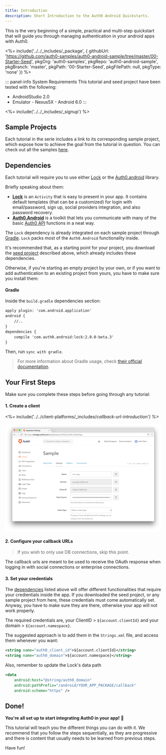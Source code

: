 ```yaml
---
title: Introduction
description: Short Introduction to the Auth0 Android Quickstarts.
---
```


This is the very beginning of a simple, practical and multi-step quickstart that will guide you through managing authentication in your android apps with Auth0.

 <%= include('../../_includes/_package', {
  githubUrl: 'https://github.com/auth0-samples/auth0-android-sample/tree/master/00-Starter-Seed',
  pkgOrg: 'auth0-samples',
  pkgRepo: 'auth0-android-sample',
  pkgBranch: 'master',
  pkgPath: '00-Starter-Seed',
  pkgFilePath: null,
  pkgType: 'none'
}) %>

::: panel-info System Requirements
This tutorial and seed project have been tested with the following:

* AndroidStudio 2.0
* Emulator - Nexus5X - Android 6.0
:::

<%= include('../../_includes/_signup') %>

## Sample Projects

Each tutorial in the serie includes a link to its corresponding sample project, which expose how to achieve the goal from the tutorial in question. You can check out all the samples [here](https://github.com/auth0-samples/auth0-android-sample).

## Dependencies

Each tutorial will require you to use either [Lock](https://github.com/auth0/Lock.Android) or the [Auth0.android](https://github.com/auth0/Auth0.Android) library.

Briefly speaking about them:

- [**Lock**](https://github.com/auth0/Lock.Android) is an `Activity` that is easy to present in your app. It contains default templates (that can be a customized) for login with email/password, sign up, social providers integration, and also password recovery.
- [**Auth0.Android**](https://github.com/auth0/Auth0.Android) is a toolkit that lets you communicate with many of the basic [Auth0 API](https://auth0.com/docs/api) functions in a neat way.

The `Lock` dependency is already integrated on each sample project through [Gradle](https://gradle.org/).
`Lock` packs most of the `Auth0.Android` functionality inside.

It's recommended that, as a starting point for your project, you download the [seed project](#seed-project) described above, which already includes these dependencies.

Otherwise, if you're starting an empty project by your own, or if you want to add authentication to an existing project from yours, you have to make sure you install them:

#### Gradle

Inside the `build.gradle` dependencies section:

```xml
apply plugin: 'com.android.application'
android {
	//..
}
dependencies {
	compile 'com.auth0.android:lock:2.0.0-beta.3'   
}
```

Then, run `sync with gradle`.

> For more information about Gradle usage, check [their official documentation](https://gradle.org/getting-started-android-build/).


## Your First Steps

Make sure you complete these steps before going through any tutorial:

#### 1. Create a client

<%= include('../../client-platforms/_includes/_callback-url-introduction') %>_

![App Dashboard](/media/articles/angularjs/app_dashboard.png)

#### 2. Configure your callback URLs

>If you wish to only use DB connections, skip this point.

The callback urls are meant to be used to receive the OAuth response when logging in with social connections or  enterprise connections.


#### 3. Set your credentials

The [dependencies](#dependencies) listed above will offer different functionalities that require your credientials inside the app. If you downloaded the seed project, or any sample project from here, these credentials must come automatically set. Anyway, you have to make sure they are there, otherwise your app will not work properly.

The required credentials are, your ClientID > `${account.clientId}` and your domain > `${account.namespace}`.

The suggested approach is to add them in the `Strings.xml` file, and access them whenever you want:

```xml
<string name="auth0_client_id">${account.clientId}</string>
<string name="auth0_domain">${account.namespace}</string>
```
Also, remember to update the Lock's data path

```xml
<data
	android:host="@string/auth0_domain"
	android:pathPrefix="/android/YOUR_APP_PACKAGE/callback"
	android:scheme="https" />
```

## Done!

**You're all set up to start integrating Auth0 in your app!** 🎉

This tutorial will teach you the different things you can do with it. We recommend that you follow the steps sequentially, as they are progressive and there is content that usually needs to be learned from previous steps.

Have fun!
